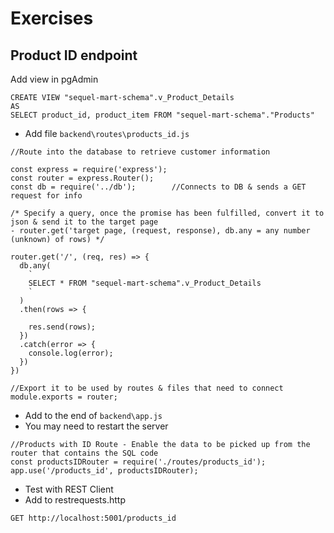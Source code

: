 # Exercises
## Product ID endpoint

Add view in pgAdmin

```
CREATE VIEW "sequel-mart-schema".v_Product_Details
AS
SELECT product_id, product_item FROM "sequel-mart-schema"."Products"
```

- Add file `backend\routes\products_id.js`

```
//Route into the database to retrieve customer information

const express = require('express');
const router = express.Router();
const db = require('../db');        //Connects to DB & sends a GET request for info

/* Specify a query, once the promise has been fulfilled, convert it to json & send it to the target page
- router.get('target page, (request, response), db.any = any number (unknown) of rows) */

router.get('/', (req, res) => {
  db.any(
    `
    SELECT * FROM "sequel-mart-schema".v_Product_Details
    `
  )
  .then(rows => {
    
    res.send(rows);
  })
  .catch(error => {
    console.log(error);
  })
})

//Export it to be used by routes & files that need to connect
module.exports = router;
```

- Add to the end of `backend\app.js`
- You may need to restart the server

```
//Products with ID Route - Enable the data to be picked up from the router that contains the SQL code
const productsIDRouter = require('./routes/products_id');
app.use('/products_id', productsIDRouter);
```

- Test with REST Client
- Add to restrequests.http

```
GET http://localhost:5001/products_id
```
